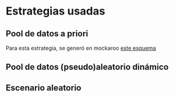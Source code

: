 # Estrategias usadas

## Pool de datos a priori
Para esta estrategia, se generó en mockaroo [este esquema](https://www.mockaroo.com/schemas/415336)

## Pool de datos (pseudo)aleatorio dinámico

## Escenario aleatorio
